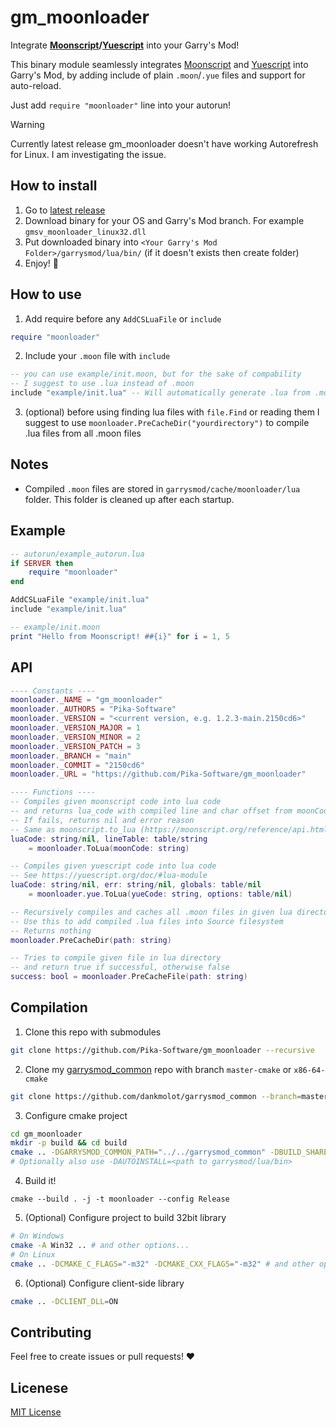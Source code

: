 # gm_moonloader
Integrate **[Moonscript][1]/[Yuescript][2]** into your Garry's Mod!

This binary module seamlessly integrates [Moonscript][1] and [Yuescript][2] into Garry's Mod, by adding include of plain `.moon`/`.yue` files and support for auto-reload.

Just add `require "moonloader"` line into your autorun!

> [!WARNING]
> Currently latest release gm_moonloader doesn't have working Autorefresh for Linux. I am investigating the issue.

## How to install
1. Go to [latest release](https://github.com/Pika-Software/gm_moonloader/releases/latest)
2. Download binary for your OS and Garry's Mod branch. For example `gmsv_moonloader_linux32.dll`
3. Put downloaded binary into `<Your Garry's Mod Folder>/garrysmod/lua/bin/` (if it doesn't exists then create folder)
4. Enjoy! 🎉

## How to use
1. Add require before any `AddCSLuaFile` or `include`
```lua
require "moonloader"
```
2. Include your `.moon` file with `include`
```lua
-- you can use example/init.moon, but for the sake of compability
-- I suggest to use .lua instead of .moon
include "example/init.lua" -- Will automatically generate .lua from .moon in garrysmod/cache/moonloader/lua
```
3. (optional) before using finding lua files with `file.Find` or reading them I suggest to use `moonloader.PreCacheDir("yourdirectory")` to compile .lua files from all .moon files

## Notes
* Compiled `.moon` files are stored in `garrysmod/cache/moonloader/lua` folder. This folder is cleaned up after each startup.

## Example
```lua
-- autorun/example_autorun.lua
if SERVER then
    require "moonloader"
end

AddCSLuaFile "example/init.lua"
include "example/init.lua"
```
```lua
-- example/init.moon
print "Hello from Moonscript! ##{i}" for i = 1, 5 
```

## API
```lua
---- Constants ----
moonloader._NAME = "gm_moonloader"
moonloader._AUTHORS = "Pika-Software"
moonloader._VERSION = "<current version, e.g. 1.2.3-main.2150cd6>"
moonloader._VERSION_MAJOR = 1
moonloader._VERSION_MINOR = 2
moonloader._VERSION_PATCH = 3
moonloader._BRANCH = "main"
moonloader._COMMIT = "2150cd6"
moonloader._URL = "https://github.com/Pika-Software/gm_moonloader"

---- Functions ----
-- Compiles given moonscript code into lua code
-- and returns lua_code with compiled line and char offset from moonCode
-- If fails, returns nil and error reason
-- Same as moonscript.to_lua (https://moonscript.org/reference/api.html)
luaCode: string/nil, lineTable: table/string
    = moonloader.ToLua(moonCode: string)

-- Compiles given yuescript code into lua code
-- See https://yuescript.org/doc/#lua-module
luaCode: string/nil, err: string/nil, globals: table/nil
    = moonloader.yue.ToLua(yueCode: string, options: table/nil)

-- Recursively compiles and caches all .moon files in given lua directory
-- Use this to add compiled .lua files into Source filesystem
-- Returns nothing
moonloader.PreCacheDir(path: string)

-- Tries to compile given file in lua directory
-- and return true if successful, otherwise false
success: bool = moonloader.PreCacheFile(path: string)
```

## Compilation
1. Clone this repo with submodules
```bash
git clone https://github.com/Pika-Software/gm_moonloader --recursive
```

2. Clone my [garrysmod_common](https://github.com/dankmolot/garrysmod_common) 
repo with branch `master-cmake` or `x86-64-cmake`
```bash
git clone https://github.com/dankmolot/garrysmod_common --branch=master-cmake --recursive
```

3. Configure cmake project
```bash
cd gm_moonloader
mkdir -p build && cd build
cmake .. -DGARRYSMOD_COMMON_PATH="../../garrysmod_common" -DBUILD_SHARED_LIBS=OFF
# Optionally also use -DAUTOINSTALL=<path to garrysmod/lua/bin>
```

4. Build it!
```
cmake --build . -j -t moonloader --config Release
```

5. (Optional) Configure project to build 32bit library
```bash
# On Windows
cmake -A Win32 .. # and other options...
# On Linux
cmake .. -DCMAKE_C_FLAGS="-m32" -DCMAKE_CXX_FLAGS="-m32" # and other options...
```

6. (Optional) Configure client-side library
```bash
cmake .. -DCLIENT_DLL=ON
```

## Contributing
Feel free to create issues or pull requests! ❤️

## Licenese
[MIT License](/LICENSE)

[1]: <https://github.com/leafo/moonscript> "Moonscript"
[2]: <https://github.com/pigpigyyy/Yuescript> "Yuescript"
